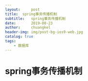 ```yaml
---
layout:     post
title:	spring事务传播机制
subtitle: 	spring事务传播机制
date:       2019-08-23
author:     chuangkel
header-img: img/post-bg-ios9-web.jpg
catalog: true
tags:
    - 数据库
---
```


# spring事务传播机制



